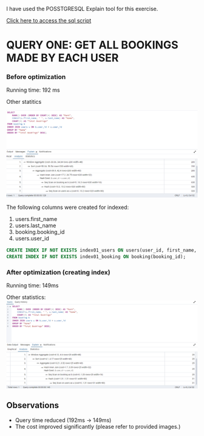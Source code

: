 I have used the POSSTGRESQL Explain tool for this exercise.

[Click here to access the sql script](database_index.sql)

# QUERY ONE: GET ALL BOOKINGS MADE BY EACH USER


### Before optimization

Running time: 192 ms

Other statitics

![user_bookings](BEFORE%20INDEXING.png)

The following columns were created for indexed:
1. users.first_name
2. users.last_name
3. booking.booking_id
4. users.user_id

```sql 
CREATE INDEX IF NOT EXISTS index01_users ON users(user_id, first_name, last_name);
CREATE INDEX IF NOT EXISTS index01_booking ON booking(booking_id);
```

### After optimization (creating index)
Running time: 149ms

Other statistics: 
![user_bookings](After%20indexing.png)


## Observations
- Query time reduced (192ms -> 149ms)
- The cost improved significantly (please refer to provided images.)